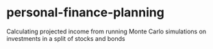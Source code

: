 # personal-finance-planning
Calculating projected income from running Monte Carlo simulations on investments in a split of stocks and bonds
